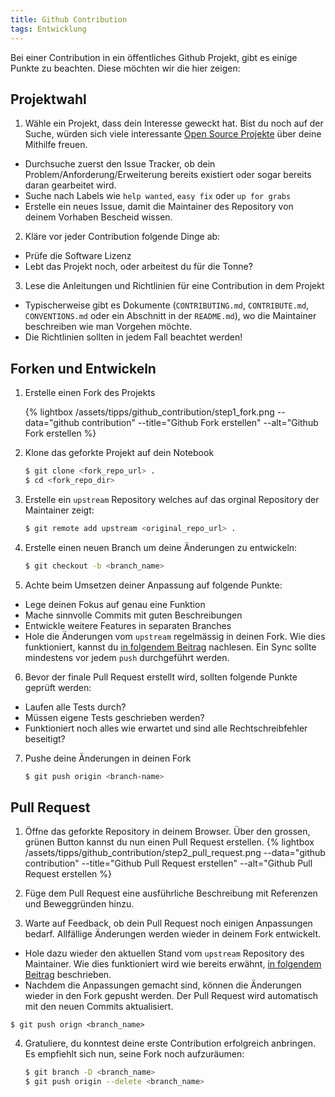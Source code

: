 ```yaml
---
title: Github Contribution
tags: Entwicklung
---
```


Bei einer Contribution in ein öffentliches Github Projekt, gibt es einige Punkte zu beachten. Diese möchten wir die hier zeigen:

## Projektwahl
1. Wähle ein Projekt, dass dein Interesse geweckt hat. Bist du noch auf der Suche, würden sich viele interessante [Open Source Projekte](https://github.com/explore) über deine Mithilfe freuen.
  - Durchsuche zuerst den Issue Tracker, ob dein Problem/Anforderung/Erweiterung bereits existiert oder sogar bereits daran gearbeitet wird.
  - Suche nach Labels wie `help wanted`, `easy fix` oder `up for grabs`
  - Erstelle ein neues Issue, damit die Maintainer des Repository von deinem Vorhaben Bescheid wissen.

2. Kläre vor jeder Contribution folgende Dinge ab:
  - Prüfe die Software Lizenz
  - Lebt das Projekt noch, oder arbeitest du für die Tonne?


3. Lese die Anleitungen und Richtlinien für eine Contribution in dem Projekt
  - Typischerweise gibt es Dokumente (`CONTRIBUTING.md`, `CONTRIBUTE.md`, `CONVENTIONS.md` oder ein Abschnitt in der `README.md`), wo die Maintainer beschreiben wie man Vorgehen möchte.
  - Die Richtlinien sollten in jedem Fall beachtet werden!


## Forken und Entwickeln
1. Erstelle einen Fork des Projekts

    {% lightbox /assets/tipps/github_contribution/step1_fork.png --data="github contribution" --title="Github Fork erstellen" --alt="Github Fork erstellen %}


2. Klone das geforkte Projekt auf dein Notebook

    ```bash
    $ git clone <fork_repo_url> .
    $ cd <fork_repo_dir>
    ```

3. Erstelle ein `upstream` Repository welches auf das orginal Repository der Maintainer zeigt:

    ```bash
    $ git remote add upstream <original_repo_url> .
    ```

4. Erstelle einen neuen Branch um deine Änderungen zu entwickeln:

    ```bash
    $ git checkout -b <branch_name>
    ```

5. Achte beim Umsetzen deiner Anpassung auf folgende Punkte:
  - Lege deinen Fokus auf genau eine Funktion
  - Mache sinnvolle Commits mit guten Beschreibungen
  - Entwickle weitere Features in separaten Branches
  - Hole die Änderungen vom `upstream` regelmässig in deinen Fork. Wie dies funktioniert, kannst du [in folgendem Beitrag](/tipps/sync-fork/) nachlesen. Ein Sync sollte mindestens vor jedem `push` durchgeführt werden.

6. Bevor der finale Pull Request erstellt wird, sollten folgende Punkte geprüft werden:
  - Laufen alle Tests durch?
  - Müssen eigene Tests geschrieben werden?
  - Funktioniert noch alles wie erwartet und sind alle Rechtschreibfehler beseitigt?

7. Pushe deine Änderungen in deinen Fork

    ```bash
    $ git push origin <branch-name>
    ```

## Pull Request
1. Öffne das geforkte Repository in deinem Browser. Über den grossen, grünen Button kannst du nun einen Pull Request erstellen.
    {% lightbox /assets/tipps/github_contribution/step2_pull_request.png --data="github contribution" --title="Github Pull Request erstellen" --alt="Github Pull Request erstellen %}

2. Füge dem Pull Request eine ausführliche Beschreibung mit Referenzen und Beweggründen hinzu.

3. Warte auf Feedback, ob dein Pull Request noch einigen Anpassungen bedarf. Allfällige Änderungen werden wieder in deinem Fork entwickelt.
  - Hole dazu wieder den aktuellen Stand vom `upstream` Repository des Maintainer. Wie dies funktioniert wird wie bereits erwähnt, [in folgendem Beitrag](/tipps/sync-fork/) beschrieben.
  - Nachdem die Anpassungen gemacht sind, können die Änderungen wieder in den Fork gepusht werden. Der Pull Request wird automatisch mit den neuen Commits aktualisiert.
  ```
  $ git push orign <branch_name>
  ```

4. Gratuliere, du konntest deine erste Contribution erfolgreich anbringen. Es empfiehlt sich nun, seine Fork noch aufzuräumen:

    ```bash
    $ git branch -D <branch_name>
    $ git push origin --delete <branch_name>
    ```
